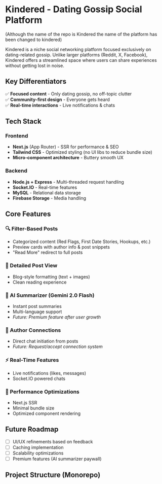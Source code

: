 # Kindered - Dating Gossip Social Platform
(Although the name of the repo is Kindered the name of the platform has been changed to kindered)
 <!-- Add your banner image here -->

Kindered is a niche social networking platform focused exclusively on dating-related gossip. Unlike larger platforms (Reddit, X, Facebook), Kindered offers a streamlined space where users can share experiences without getting lost in noise.

## Key Differentiators
✅ **Focused content** - Only dating gossip, no off-topic clutter  
✅ **Community-first design** - Everyone gets heard  
✅ **Real-time interactions** - Live notifications & chats  

## Tech Stack

### Frontend
- **Next.js** (App Router) - SSR for performance & SEO  
- **Tailwind CSS** - Optimized styling (no UI libs to reduce bundle size)  
- **Micro-component architecture** - Buttery smooth UX  

### Backend  
- **Node.js + Express** - Multi-threaded request handling  
- **Socket.IO** - Real-time features  
- **MySQL** - Relational data storage  
- **Firebase Storage** - Media handling  

## Core Features

### 🔍 Filter-Based Posts
- Categorized content (Red Flags, First Date Stories, Hookups, etc.)  
- Preview cards with author info & post snippets  
- "Read More" redirect to full posts  

### 📖 Detailed Post View
- Blog-style formatting (text + images)  
- Clean reading experience  

### 🤖 AI Summarizer (Gemini 2.0 Flash)  
- Instant post summaries  
- Multi-language support  
- *Future: Premium feature after user growth*  

### 💬 Author Connections  
- Direct chat initiation from posts  
- *Future: Request/accept connection system*  

### ⚡ Real-Time Features  
- Live notifications (likes, messages)  
- Socket.IO powered chats  

### 🚀 Performance Optimizations  
- Next.js SSR  
- Minimal bundle size  
- Optimized component rendering  

## Future Roadmap
- [ ] UI/UX refinements based on feedback  
- [ ] Caching implementation  
- [ ] Scalability optimizations  
- [ ] Premium features (AI summarizer paywall)  

## Project Structure (Monorepo)
